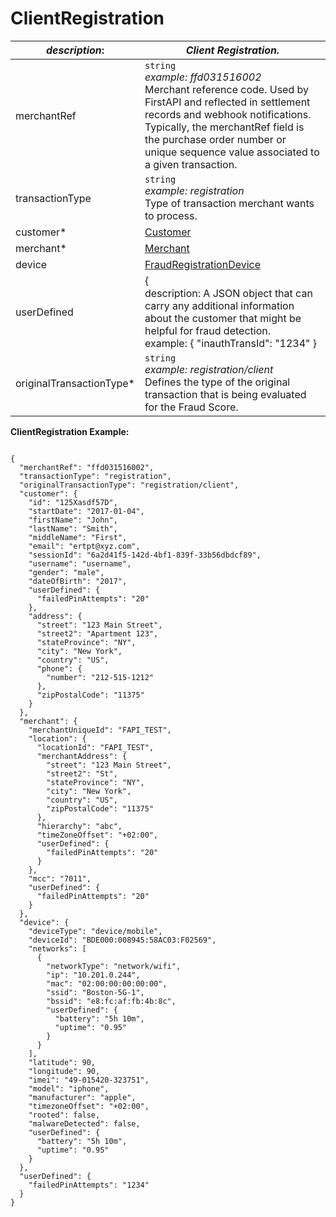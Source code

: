 
# ClientRegistration

| *description*: | *Client Registration.*|
|----|----|
| merchantRef |    ``` string ```  <br/>  *example: ffd031516002* <br/> Merchant reference code. Used by FirstAPI and reflected in settlement records and webhook notifications. Typically, the merchantRef field is the purchase order number or unique sequence value associated to a given transaction.|
| transactionType |    ``` string ```  <br/>  *example: registration* <br/> Type of transaction merchant wants to process.|
| customer* | [Customer](?path=docs/schemas-md/Customer.md)|
| merchant* | [Merchant](?path=docs/schemas-md/Merchant.md)|
| device | [FraudRegistrationDevice](?path=docs/schemas-md/FraudRegistrationDevice.md)|
| userDefined |   {<br/> description: A JSON object that can carry any additional information about the customer that might be helpful for fraud detection. <br/> example:  { "inauthTransId": "1234" }|
| originalTransactionType* |    ``` string ```  <br/>  *example: registration/client* <br/> Defines the type of the original transaction that is being evaluated for the Fraud Score.|

**ClientRegistration Example:**

```{r}

{
  "merchantRef": "ffd031516002",
  "transactionType": "registration",
  "originalTransactionType": "registration/client",
  "customer": {
    "id": "125Xasdf57D",
    "startDate": "2017-01-04",
    "firstName": "John",
    "lastName": "Smith",
    "middleName": "First",
    "email": "ertpt@xyz.com",
    "sessionId": "6a2d41f5-142d-4bf1-839f-33b56dbdcf89",
    "username": "username",
    "gender": "male",
    "dateOfBirth": "2017",
    "userDefined": {
      "failedPinAttempts": "20"
    },
    "address": {
      "street": "123 Main Street",
      "street2": "Apartment 123",
      "stateProvince": "NY",
      "city": "New York",
      "country": "US",
      "phone": {
        "number": "212-515-1212"
      },
      "zipPostalCode": "11375"
    }
  },
  "merchant": {
    "merchantUniqueId": "FAPI_TEST",
    "location": {
      "locationId": "FAPI_TEST",
      "merchantAddress": {
        "street": "123 Main Street",
        "street2": "St",
        "stateProvince": "NY",
        "city": "New York",
        "country": "US",
        "zipPostalCode": "11375"
      },
      "hierarchy": "abc",
      "timeZoneOffset": "+02:00",
      "userDefined": {
        "failedPinAttempts": "20"
      }
    },
    "mcc": "7011",
    "userDefined": {
      "failedPinAttempts": "20"
    }
  },
  "device": {
    "deviceType": "device/mobile",
    "deviceId": "BDE000:008945:58AC03:F02569",
    "networks": [
      {
        "networkType": "network/wifi",
        "ip": "10.201.0.244",
        "mac": "02:00:00:00:00:00",
        "ssid": "Boston-5G-1",
        "bssid": "e8:fc:af:fb:4b:8c",
        "userDefined": {
          "battery": "5h 10m",
          "uptime": "0.95"
        }
      }
    ],
    "latitude": 90,
    "longitude": 90,
    "imei": "49-015420-323751",
    "model": "iphone",
    "manufacturer": "apple",
    "timezoneOffset": "+02:00",
    "rooted": false,
    "malwareDetected": false,
    "userDefined": {
      "battery": "5h 10m",
      "uptime": "0.95"
    }
  },
  "userDefined": {
    "failedPinAttempts": "1234"
  }
}
```  
  





